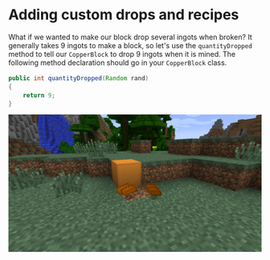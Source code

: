 
# Adding custom drops and recipes

What if we wanted to make our block drop several ingots when broken? It generally takes 9 ingots to make a block, so let's use the `quantityDropped` method to tell our `CopperBlock` to drop 9 ingots when it is mined. The following method declaration should go in your `CopperBlock` class.

```java
public int quantityDropped(Random rand)
{
    return 9;
}
```

![Block dropping multiple ingots](curriculum/images/section_2/block_drops_multiple_ingots.png)